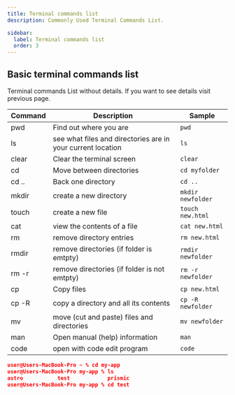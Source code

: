 ```yaml
---
title: Terminal commands list
description: Commonly Used Terminal Commands List.

sidebar:
  label: Terminal commands list
  order: 3
---
```


## Basic terminal commands list

Terminal commands List without details. If you want to see details visit previous page.

| Command | Description                                                 | Sample            |
| ------- | ----------------------------------------------------------- | ----------------- |
| pwd     | Find out where you are                                      | `pwd`             |
| ls      | see what files and directories are in your current location | `ls`              |
| clear   | Clear the terminal screen                                   | `clear`           |
| cd      | Move between directories                                    | `cd myfolder`     |
| cd ..   | Back one directory                                          | `cd ..`           |
| mkdir   | create a new directory                                      | `mkdir newfolder` |
| touch   | create a new file                                           | `touch new.html`  |
| cat     | view the contents of a file                                 | `cat new.html`    |
| rm      | remove directory entries                                    | `rm new.html`     |
| rmdir   | remove directories (if folder is emtpty)                    | `rmdir newfolder` |
| rm -r   | remove directories (if folder is not emtpty)                | `rm -r newfolder` |
| cp      | Copy files                                                  | `cp new.html`     |
| cp -R   | copy a directory and all its contents                       | `cp -R newfolder` |
| mv      | move (cut and paste) files and directories                  | `mv newfolder`    |
| man     | Open manual (help) information                              | `man`             |
| code    | open with code edit program                                 | `code`            |

```json
user@Users-MacBook-Pro ~ % cd my-app
user@Users-MacBook-Pro my-app % ls
astro			test			prismic
user@Users-MacBook-Pro my-app % cd test

```
